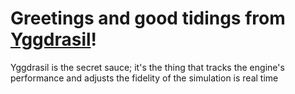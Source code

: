 # Greetings and good tidings from [Yggdrasil](https://en.wikipedia.org/wiki/Yggdrasil)!

Yggdrasil is the secret sauce; it's the thing that tracks the engine's performance and adjusts the fidelity of the simulation is real time